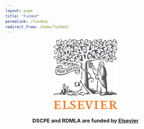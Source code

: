 ```yaml
---
layout: page
title: "Funded"
permalink: /funded/
redirect_from: /home/funded/
---
```



<p align="center"><img src="/images/logos/elsevier_logo.png" alt="Elsevier Logo" width="200"></p> 
<h3><b><p align="center"> DSCPE and RDMLA are funded by <a href="https://www.elsevier.com/librarian/library-connect-academy#3-data-management-coursem" target="_blank">Elsevier</a></p>
